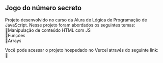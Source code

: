 ## Jogo do número secreto

Projeto desenvolvido no curso da Alura de Lógica de Programação de JavaScript.
Nesse projeto foram abordados os seguintes temas: <br>
🔹Manipulação de conteúdo HTML com JS<br>
🔹Funções<br>
🔹Arrays<br>

Você pode acessar o projeto hospedado no Vercel através do seguinte link: 
🔗
